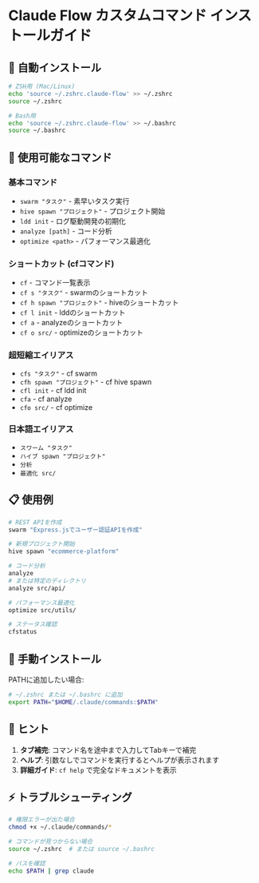# Claude Flow カスタムコマンド インストールガイド

## 🚀 自動インストール

```bash
# ZSH用 (Mac/Linux)
echo 'source ~/.zshrc.claude-flow' >> ~/.zshrc
source ~/.zshrc

# Bash用
echo 'source ~/.zshrc.claude-flow' >> ~/.bashrc
source ~/.bashrc
```

## 📝 使用可能なコマンド

### 基本コマンド
- `swarm "タスク"` - 素早いタスク実行
- `hive spawn "プロジェクト"` - プロジェクト開始
- `ldd init` - ログ駆動開発の初期化
- `analyze [path]` - コード分析
- `optimize <path>` - パフォーマンス最適化

### ショートカット (cfコマンド)
- `cf` - コマンド一覧表示
- `cf s "タスク"` - swarmのショートカット
- `cf h spawn "プロジェクト"` - hiveのショートカット
- `cf l init` - lddのショートカット
- `cf a` - analyzeのショートカット
- `cf o src/` - optimizeのショートカット

### 超短縮エイリアス
- `cfs "タスク"` - cf swarm
- `cfh spawn "プロジェクト"` - cf hive spawn
- `cfl init` - cf ldd init
- `cfa` - cf analyze
- `cfo src/` - cf optimize

### 日本語エイリアス
- `スワーム "タスク"`
- `ハイブ spawn "プロジェクト"`
- `分析`
- `最適化 src/`

## 📋 使用例

```bash
# REST APIを作成
swarm "Express.jsでユーザー認証APIを作成"

# 新規プロジェクト開始
hive spawn "ecommerce-platform"

# コード分析
analyze
# または特定のディレクトリ
analyze src/api/

# パフォーマンス最適化
optimize src/utils/

# ステータス確認
cfstatus
```

## 🔧 手動インストール

PATHに追加したい場合:

```bash
# ~/.zshrc または ~/.bashrc に追加
export PATH="$HOME/.claude/commands:$PATH"
```

## 🎯 ヒント

1. **タブ補完**: コマンド名を途中まで入力してTabキーで補完
2. **ヘルプ**: 引数なしでコマンドを実行するとヘルプが表示されます
3. **詳細ガイド**: `cf help` で完全なドキュメントを表示

## ⚡ トラブルシューティング

```bash
# 権限エラーが出た場合
chmod +x ~/.claude/commands/*

# コマンドが見つからない場合
source ~/.zshrc  # または source ~/.bashrc

# パスを確認
echo $PATH | grep claude
```